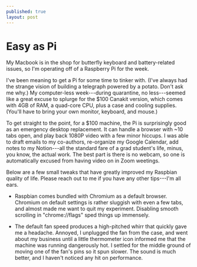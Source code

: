 ```yaml
---
published: true
layout: post
---
```

# Easy as Pi

My Macbook is in the shop for butterfly keyboard and battery-related issues, so I'm operating off of a Raspberry Pi for the week.

I've been meaning to get a Pi for some time to tinker with. (I've always had the strange vision of building a telegraph powered by a potato. Don't ask me why.) My computer-less week---during quarantine, no less---seemed like a great excuse to splurge for the $100 Canakit version, which comes with 4GB of RAM, a quad-core CPU, plus a case and cooling supplies. (You'll have to bring your own monitor, keyboard, and mouse.)

To get straight to the point, for a $100 machine, the Pi is surprisingly good as an emergency desktop replacement. It can handle a browser with ~10 tabs open, and play back 1080P video with a few minor hiccups. I was able to draft emails to my co-authors, re-organize my Google Calendar, add notes to my Notion---all the standard fare of a grad student's life, minus, you know, the actual work. The best part is there is no webcam, so one is automatically excused from having video on in Zoom weetings.

Below are a few small tweaks that have greatly improved my Raspbian quality of life. Please reach out to me if you have any other tips---I'm all ears.

* Raspbian comes bundled with Chromium as a default browser. Chromium on default settings is rather sluggish with even a few tabs, and almost made me want to quit my experiment. Disabling smooth scrolling in "chrome://flags" sped things up immensely.

* The default fan speed produces a high-pitched whirr that quickly gave me a headache. Annoyed, I unplugged the fan from the case, and went about my business until a little thermometer icon informed me that the machine was running dangerously hot. I settled for the middle ground of moving one of the fan's pins so it spun slower. The sound is much better, and I haven't noticed any hit on performance.

